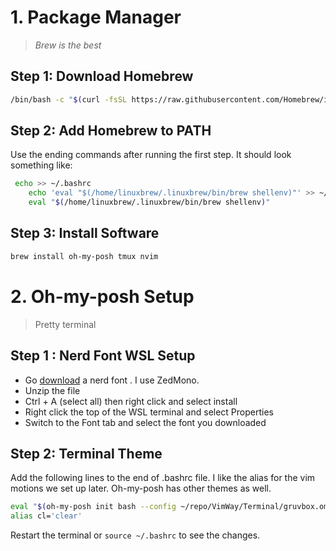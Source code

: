 # 1. Package Manager
> *Brew is the best*

## Step 1: Download Homebrew
```bash
/bin/bash -c "$(curl -fsSL https://raw.githubusercontent.com/Homebrew/install/HEAD/install.sh)"
```

## Step 2: Add Homebrew to PATH
Use the ending commands after running the first step. It should look something like:
```bash
 echo >> ~/.bashrc
    echo 'eval "$(/home/linuxbrew/.linuxbrew/bin/brew shellenv)"' >> ~/.bashrc
    eval "$(/home/linuxbrew/.linuxbrew/bin/brew shellenv)"
```

## Step 3: Install Software 

```bash
brew install oh-my-posh tmux nvim
```

# 2. Oh-my-posh Setup

> Pretty terminal

## Step 1 : Nerd Font WSL Setup

- Go [download](https://www.nerdfonts.com/font-downloads) a nerd font . I use ZedMono.
- Unzip the file
- Ctrl + A (select all) then right click and select install
- Right click the top of the WSL terminal and select Properties
- Switch to the Font tab and select the font you downloaded

## Step 2: Terminal Theme

Add the following lines to the end of .bashrc file. I like the alias for the vim motions we set up later. Oh-my-posh has other themes as well.  

```bash
eval "$(oh-my-posh init bash --config ~/repo/VimWay/Terminal/gruvbox.omp.json)"
alias cl='clear'
```

Restart the terminal or `source ~/.bashrc` to see the changes.







